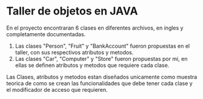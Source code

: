 # Taller de objetos en JAVA

En el proyecto encontraran 6 clases en diferentes archivos, en ingles y completamente documentadas.

1. Las clases "Person", "Fruit" y "BankAccount" fueron propuestas en el taller, con sus respectivos atributos y metodos.
2. Las clases "Car", "Computer" y "Store" fueron propuestas por mi, en ellas se definen atributos y metodos que requiere cada clase.

Las Clases, atributos y metodos estan diseñados unicamente como muestra teorica de como se crean las funcionalidades que debe tener cada clase y el modificador de acceso que requieren.